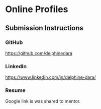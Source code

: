 # Online Profiles

## Submission Instructions
 
### GitHub
https://github.com/delphinedara
 
### LinkedIn
https://www.linkedin.com/in/delphine-dara/

### Resume
Google link is was shared to mentor.

